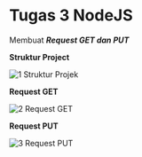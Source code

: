 # Tugas 3 NodeJS

Membuat <b><i>Request GET dan PUT</i></b>

<b>Struktur Project</b>

![1  Struktur Projek](https://user-images.githubusercontent.com/92837751/184114116-0ce9957c-2f90-4867-8daa-8ca677e90c18.jpg)

<b>Request GET</b>

![2  Request GET](https://user-images.githubusercontent.com/92837751/184115569-a1039c43-3568-4890-8f42-20a0be3e946f.jpg)

<b>Request PUT</b>

![3  Request PUT](https://user-images.githubusercontent.com/92837751/184114129-5cc31558-539a-499c-998e-428e7a581637.jpg)
